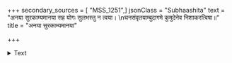 +++
secondary_sources = [ "MSS_1251",]
jsonClass = "Subhaashita"
text = "अनया सुरकाम्यमानया सह योगः सुलभस्तु न त्वया।  \nघनसंवृतयाम्बुदागमे कुमुदेनेव निशाकरत्विषा॥"
title = "अनया सुरकाम्यमानया"

+++

<details><summary>Text</summary>

अनया सुरकाम्यमानया सह योगः सुलभस्तु न त्वया।  
घनसंवृतयाम्बुदागमे कुमुदेनेव निशाकरत्विषा॥
</details>
